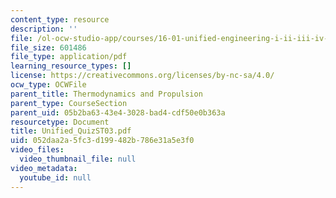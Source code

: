 ```yaml
---
content_type: resource
description: ''
file: /ol-ocw-studio-app/courses/16-01-unified-engineering-i-ii-iii-iv-fall-2005-spring-2006/052daa2a5fc3d199482b786e31a5e3f0_Unified_QuizST03.pdf
file_size: 601486
file_type: application/pdf
learning_resource_types: []
license: https://creativecommons.org/licenses/by-nc-sa/4.0/
ocw_type: OCWFile
parent_title: Thermodynamics and Propulsion
parent_type: CourseSection
parent_uid: 05b2ba63-43e4-3028-bad4-cdf50e0b363a
resourcetype: Document
title: Unified_QuizST03.pdf
uid: 052daa2a-5fc3-d199-482b-786e31a5e3f0
video_files:
  video_thumbnail_file: null
video_metadata:
  youtube_id: null
---
```

